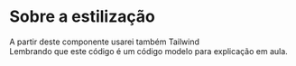# Sobre a estilização

A partir deste componente usarei também Tailwind
<br/>
Lembrando que este código é um código modelo para explicação em aula.